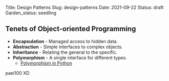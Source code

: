 Title: Design Patterns
Slug: design-patterns
Date: 2021-09-22
Status: draft
Garden_status: seedling

## Tenets of Object-oriented Programming
- **Encapsulation** - Managed access to hidden data.
- **Abstraction** - Simple interfaces to complex objects.
- **Inheritance** - Relating the general to the specific.
- **Polymorphism** - A single interface for different types.
	- [Polymorphism in Python](https://www.programiz.com/python-programming/polymorphism)

paei100 XD